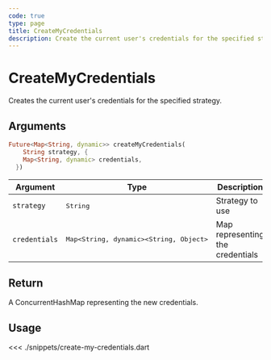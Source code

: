 ```yaml
---
code: true
type: page
title: CreateMyCredentials
description: Create the current user's credentials for the specified strategy.
---
```


# CreateMyCredentials

Creates the current user's credentials for the specified strategy.

## Arguments

```dart
Future<Map<String, dynamic>> createMyCredentials(
    String strategy, {
    Map<String, dynamic> credentials,
  })
```

| Argument      | Type               | Description                          |
|---------------|--------------------|--------------------------------------|
| `strategy`    | <pre>String</pre>  | Strategy to use                      |
| `credentials` | <pre>Map<String, dynamic><String, Object></re> | Map representing the credentials |

## Return

A ConcurrentHashMap representing the new credentials.

## Usage

<<< ./snippets/create-my-credentials.dart
